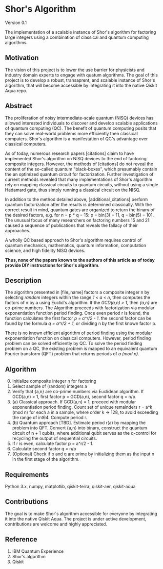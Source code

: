# Shor's Algorithm
Version 0.1

The implementation of a scalable instance of Shor's algorithm for factoring large integers using a combination of classical and quantum computing algorithms.

## Motivation
The vision of this project is to lower the use barrier for physicists and industry domain experts to engage with quatum algorithms. The goal of this project is to develop a robust, transaprent, and scalable instance of Shor's algorithm, that will become accessible by integrating it into the native Qiskit Aqua repo.

## Abstract
The proliferation of noisy intermediate-scale quantum (NISQ) devices has allowed interested individuals to discover and develop scalable applications of quantum computing (QC). The benefit of quantum computing posits that they can solve real-world problems more efficiently then classical computers. Shor's algorithm is a manifestation of QC's advantage over classical computers. 

As of today, numerous research papers [citations] claim to have implemented Shor's algorithm on NISQ devices to the end of factoring composite integers. However, the methods of [citations] do not reveal the content of the so-called quantum "black-boxes", which presumably contain the an optimized quantum circuit for factorization. Further investigation of current methods revealed that many implementations of Shor's algorithm rely on mapping classical circuits to quantum circuits, without using a single Hadamard gate, thus simply running a classical circuit on the NISQ. 

In addition to the method detailed above, [additional_citations] perform quantum factorization after the results is determined classically.  With the correct result in mind, quantum gates are organized to return the binary of the desired factors, e.g. for n = p * q = 15: p = bin(3) = 11, q = bin(5) = 101. The unusual focus of many researchers on factoring numbers 15 and 21 caused a sequence of publications that reveals the fallacy of their approaches.

A wholly QC based approach to Shor's algorithm requires control of quantum mechanics, mathematics, quantum information, computation science, and high fidelity NISQ devices.

**Thus, none of the papers known to the authors of this article as of today provide DIY instructions for Shor's algorithm.**

## Description
The algorithm presented in [file_name] factors a composite integer n by selecting *random* integers within the range *1 < a < n*, then computes the factors of n by a using Euclid's algorithm. If the *GCD(a,n) > 1*, then *{a,n}* are co-prime numbers. The Algorithm proceeds with factorization via modular exponentiation function period finding. Once even period r is found, the function calculates the first factor *p = a^r/2 - 1*. the second factor can be found by the formula *q = a^r/2 + 1*, or dividing n by the first known factor p.

There is no known efficient algorithm of period finding using the modular exponentiation function on classical computers. However, period finding problem can be solved efficiently by QC. To solve the period finding problem on a QC, the existing problem is mapped to an equivalent quantum Fourier transform (QFT) problem that returns periods of *a (mod n)*.

## Algorithm
0. Initialize composite integer n for factoring
1. Select sample of (random) integers a
2. Verify that {a,n} are co-prime numbers via Euclidean algorithm. If GCD(a,n) > 1, first factor p = GCD(a,n), second factor q = n/p.
3. (a) Classical approach. If GCD(a,n) = 1, proceed with modular exponentiation period finding. Count set of unique remainders r = a^k (mod n) for each a in a sample, where order k -> 128, to avoid exceeding the range of int64. Compute period r.
3. (b) Quantum approach [TBD]. Estimate period r(a) by mapping the problem into QFT. Convert {a,n} into binary, construct the quantum circuit of n + 1 qubits, where additional qubit serves as the q-control for recycling the output of sequential circuits.
4. If r is even, calculate factor p = a^r/2 - 1.
5. Calculate second factor q = n/p
6. (Optional) Check if p and q are prime by initializing them as the input n in the first stage of the algorithm.

## Requirements
Python 3.x, numpy, matplotlib, qiskit-terra, qiskit-aer, qiskit-aqua

## Contributions
The goal is to make Shor's algorithm accessible for everyone by integrating it into the native Qiskit Aqua. The project is under active development, contributions are welcome and highly appreciated.

## Reference
1. IBM Quantum Experience
2. Shor's algorithm
3. Qiskit
